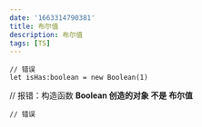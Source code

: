 ```yaml
---
date: '1663314790381'
title: 布尔值
description: 布尔值
tags: [TS]
---
```

```
// 错误
let isHas:boolean = new Boolean(1) 
```

// 报错：构造函数 **Boolean 创造的对象 不是** **布尔值**

```
// 错误

```


